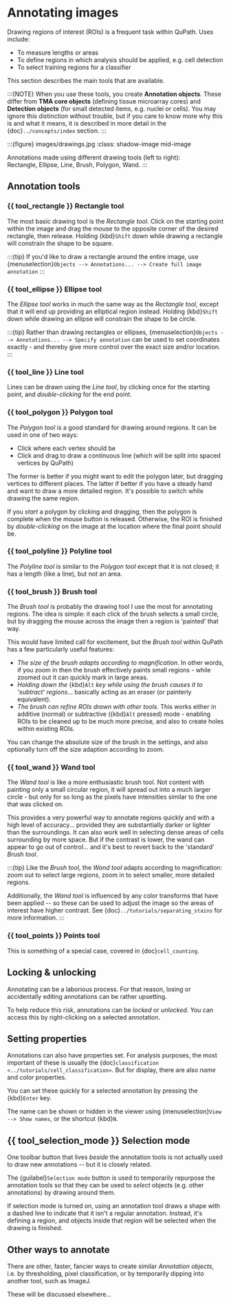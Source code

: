 # Annotating images

Drawing regions of interest (ROIs) is a frequent task within QuPath.  Uses include:

- To measure lengths or areas
- To define regions in which analysis should be applied, e.g. cell detection
- To select training regions for a classifier

This section describes the main tools that are available.

:::{NOTE}
When you use these tools, you create **Annotation objects**.
These differ from **TMA core objects** (defining tissue microarray cores) and **Detection objects** (for small detected items, e.g. nuclei or cells).
You may ignore this distinction without trouble, but if you care to know more why this is and what it means, it is described in more detail in the {doc}`../concepts/index` section.
:::

:::{figure} images/drawings.jpg
:class: shadow-image mid-image

Annotations made using different drawing tools (left to right): <br />
Rectangle, Ellipse, Line, Brush, Polygon, Wand.
:::

## Annotation tools

### {{ tool_rectangle }} Rectangle tool

The most basic drawing tool is the *Rectangle tool*.  Click on the starting point within the image and drag the mouse to the opposite corner of the desired rectangle, then release.  Holding {kbd}`Shift` down while drawing a rectangle will constrain the shape to be square.

:::{tip}
If you'd like to draw a rectangle around the entire image, use {menuselection}`Objects --> Annotations... --> Create full image annotation`
:::

### {{ tool_ellipse }} Ellipse tool

The *Ellipse tool* works in much the same way as the *Rectangle tool*, except that it will end up providing an elliptical region instead. Holding {kbd}`Shift` down while drawing an ellipse will constrain the shape to be circle.

:::{tip}
Rather than drawing rectangles or ellipses, {menuselection}`Objects --> Annotations... --> Specify annotation` can be used to set coordinates exactly - and thereby give more control over the exact size and/or location.
:::

### {{ tool_line }} Line tool

Lines can be drawn using the *Line tool*, by clicking once for the starting point, and *double-clicking* for the end point.

### {{ tool_polygon }} Polygon tool

The *Polygon tool* is a good standard for drawing around regions.
It can be used in one of two ways:

- Click where each vertex should be
- Click and drag to draw a continuous line (which will be split into spaced vertices by QuPath)

The former is better if you might want to edit the polygon later, but dragging vertices to different places.
The latter if better if you have a steady hand and want to draw a more detailed region.
It's possible to switch while drawing the same region.

If you *start* a polygon by clicking and dragging, then the polygon is complete when the mouse button is released.
Otherwise, the ROI is finished by *double-clicking* on the image at the location where the final point should be.

### {{ tool_polyline }} Polyline tool

The *Polyline tool* is similar to the *Polygon tool* except that it is not closed; it has a length (like a line), but not an area.


### {{ tool_brush }} Brush tool

The *Brush tool* is probably the drawing tool I use the most for annotating regions.
The idea is simple: it each click of the brush selects a small circle, but by dragging the mouse across the image then a region is 'painted' that way.

This would have limited call for excitement, but the *Brush tool* within QuPath has a few particularly useful features:

- *The size of the brush adapts according to magnification*.  In other words, if you zoom in then the brush effectively paints small regions - while zoomed out it can quickly mark in large areas.
- *Holding down the* {kbd}`Alt` *key while using the brush causes it to 'subtract' regions*... basically acting as an eraser (or painterly equivalent).
- *The brush can refine ROIs drawn with other tools*.  This works either in additive (normal) or subtractive ({kbd}`Alt` pressed) mode - enabling ROIs to be cleaned up to be much more precise, and also to create holes within existing ROIs.

You can change the absolute size of the brush in the settings, and also optionally turn off the size adaption according to zoom.

### {{ tool_wand }} Wand tool

The *Wand tool* is like a more enthusiastic brush tool.
Not content with painting only a small circular region, it will spread out into a much larger circle - but only for so long as the pixels have intensities similar to the one that was clicked on.

This provides a very powerful way to annotate regions quickly and with a high level of accuracy... provided they are substantially darker or lighter than the surroundings.
It can also work well in selecting dense areas of cells surrounding by more space.
But if the contrast is lower, the wand can appear to go out of control... and it's best to revert back to the 'standard' *Brush tool*.

:::{tip}
Like the *Brush tool*, the *Wand tool* adapts according to magnification: zoom out to select large regions, zoom in to select smaller, more detailed regions.

Additionally, the *Wand tool* is influenced by any color transforms that have been applied -- so these can be used to adjust the image so the areas of interest have higher contrast.  See {doc}`../tutorials/separating_stains` for more information.
:::

### {{ tool_points }} Points tool

This is something of a special case, covered in {doc}`cell_counting`.


## Locking & unlocking

Annotating can be a laborious process.
For that reason, losing or accidentally editing annotations can be rather upsetting.

To help reduce this risk, annotations can be *locked* or *unlocked*.
You can access this by right-clicking on a selected annotation.

## Setting properties

Annotations can also have properties set.
For analysis purposes, the most important of these is usually the {doc}`classification <../tutorials/cell_classification>`.
But for display, there are also *name* and *color* properties.

You can set these quickly for a selected annotation by pressing the {kbd}`Enter` key.

The name can be shown or hidden in the viewer using {menuselection}`View --> Show names`, or the shortcut {kbd}`N`.

## {{ tool_selection_mode }} Selection mode

One toolbar button that lives *beside* the annotation tools is not actually used to draw new annotations -- but it is closely related.

The {guilabel}`Selection mode` button is used to temporarily repurpose the annotation tools so that they can be used to *select* objects (e.g. other annotations) by drawing around them.

If selection mode is turned on, using an annotation tool draws a shape with a dashed line to indicate that it isn't a regular annotation.
Instead, it's defining a region, and objects inside that region will be selected when the drawing is finished.

## Other ways to annotate

There are other, faster, fancier ways to create similar *Annotation objects*, i.e. by thresholding, pixel classification, or by temporarily dipping into another tool, such as ImageJ.

These will be discussed elsewhere...
